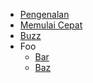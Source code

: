 <!-- TODO: Complete with your own sidebar structure and enable sidebar in index.html - or delete this file. -->
- [Pengenalan](/#pengenalan)
- [Memulai Cepat](#mulai-cepat)
- [Buzz]()
- Foo
    * [Bar]()
    * [Baz]()

